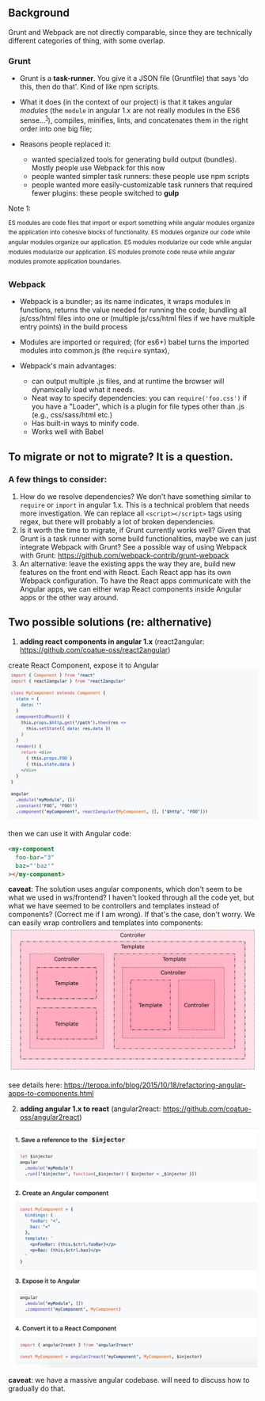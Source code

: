 ## Background

Grunt and Webpack are not directly comparable, since they are technically different categories of thing, with some overlap.

### Grunt

- Grunt is a **task-runner**. You give it a JSON file (Gruntfile) that says 'do this, then do that'. Kind of like npm scripts. 
- What it does (in the context of our project) is that it takes angular *modules* (the `module` in angular 1.x are not really modules in the ES6 sense...<sup>[1](#footnote1)</sup>), compiles, minifies, lints, and concatenates them in the right order into one big file; 

- Reasons people replaced it:
  - wanted specialized tools for generating build output (bundles). Mostly people use Webpack for this now
  - people wanted simpler task runners: these people use npm scripts
  - people wanted more easily-customizable task runners that required fewer plugins: these people switched to **gulp**

<a name="footnote1">Note 1: </a> 

<sup> ES modules are code files that import or export something while angular modules organize the application into cohesive blocks of functionality. ES modules organize our code while angular modules organize our application. ES modules modularize our code while angular modules modularize our application. ES modules promote code reuse while angular modules promote application boundaries. </sup>

### Webpack

- Webpack is a bundler; as its name indicates, it wraps modules in functions, returns the value needed for running the code; bundling all js/css/html files into one or (multiple js/css/html files if we have multiple entry points) in the build process 

- Modules are imported or required; (for es6+) babel turns the imported modules into common.js (the `require` syntax), 


- Webpack's main advantages:
  - can output multiple .js files, and at runtime the browser will dynamically load what it needs. 
  - Neat way to specify dependencies: you can `require('foo.css')` if you have a "Loader", which is a plugin for file types other than .js (e.g., css/sass/html etc.)
  - Has built-in ways to minify code.
  - Works well with Babel


## To migrate or not to migrate? It is a question. 

### A few things to consider: 
1. How do we resolve dependencies? We don't have something similar to `require` or `import` in angular 1.x. This is a technical problem that needs more investigation. We can replace all `<script></script>` tags using regex, but there will probably a lot of broken dependencies. 
2. Is it worth the time to migrate, if Grunt currently works well? Given that Grunt is a task runner with some build functionalities, maybe we can just integrate Webpack with Grunt? 
See a possible way of using Webpack with Grunt: https://github.com/webpack-contrib/grunt-webpack 
3. An alternative: leave the existing apps the way they are, build new features on the front end with React. Each React app has its own Webpack configuration. To have the React apps communicate with the Angular apps, we can either wrap React components inside Angular apps or the other way around. 

## Two possible solutions (re: althernative) 
1. **adding react components in angular 1.x**
 (react2angular: https://github.com/coatue-oss/react2angular)
 
create React Component, expose it to Angular
<img src="./react2angular.png" />
 
then we can use it with Angular code: 
 
```html
<my-component
  foo-bar="3"
  baz="'baz'"
></my-component>
```

 **caveat**: The solution uses angular components, which don't seem to be what we used in ws/frontend? I haven't looked through all the code yet, but what we have seemed to be controllers and templates instead of components? (Correct me if I am wrong). If that's the case, don't worry. We can easily wrap controllers and templates into components: 
 <img src="./refactor-ng-controllers-templates-to-components.gif" />

 see details here: https://teropa.info/blog/2015/10/18/refactoring-angular-apps-to-components.html

2. **adding angular 1.x to react**
(angular2react: https://github.com/coatue-oss/angular2react)
<img src="./angular2react.png" />

**caveat**: we have a massive angular codebase. will need to discuss how to gradually do that. 

